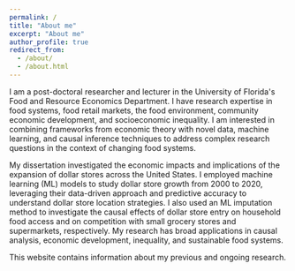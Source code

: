 ```yaml
---
permalink: /
title: "About me"
excerpt: "About me"
author_profile: true
redirect_from: 
  - /about/
  - /about.html
---
```


I am a post-doctoral researcher and lecturer in the University of Florida's Food and Resource Economics Department. I have research expertise in food systems, food retail markets, the food environment, community economic development, and socioeconomic inequality. I am interested in combining frameworks from economic theory with novel data, machine learning, and causal inference techniques to address complex research questions in the context of changing food systems.  

My dissertation investigated the economic impacts and implications of the expansion of dollar stores across the United States. I employed machine learning (ML) models to study dollar store growth from 2000 to 2020, leveraging their data-driven approach and predictive accuracy to understand dollar store location strategies. I also used an ML imputation method to investigate the causal effects of dollar store entry on household food access and on competition with small grocery stores and supermarkets, respectively. My research has broad applications in causal analysis, economic development, inequality, and sustainable food systems. 

This website contains information about my previous and ongoing research. 
